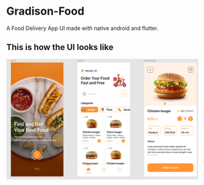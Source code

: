 # Gradison-Food
A Food Delivery App UI made with native android and flutter. 
## This is how the UI looks like
![](screens.png)

